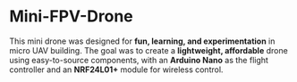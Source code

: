 # Mini-FPV-Drone
This mini drone was designed for **fun, learning, and experimentation** in micro UAV building.   The goal was to create a **lightweight, affordable** drone using easy-to-source components, with an **Arduino Nano** as the flight controller and an **NRF24L01+** module for wireless control.
